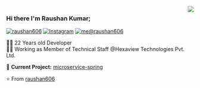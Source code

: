 <img align='right' src="https://github-readme-stats.vercel.app/api?username=raushan606&show_icons=true">

### Hi there I'm Raushan Kumar;

[![raushan606](https://img.shields.io/static/v1?label=raushan606&message=%20&color=yellow&logo=&style=flat-square&logoColor=white)](https://raushan606.github.io/)
[![Instagram](https://img.shields.io/static/v1?label=Instagram&message=%20&color=orange&logo=Instagram&style=flat-square&logoColor=white)](https://www.instagram.com/int.integer/)
[![me@raushan606](https://img.shields.io/static/v1?label=me@raushan606&message=%20&color=red&logo=gmail&style=flat-square&logoColor=white)](mailto:raushankumar606@gmail.com)
  
  
👨‍💻 22 Years old Developer  
👨‍🎓 Working as Member of Technical Staff @Hexaview Technologies Pvt. Ltd.

🚧 **Current Project:** [microservice-spring](https://github.com/raushan606/microservice-spring)

⭐️ From [raushan606](https://github.com/raushan606)
